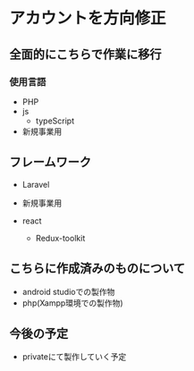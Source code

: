 # アカウントを方向修正
## 全面的にこちらで作業に移行
### 使用言語 
- PHP
- js
  - typeScript
- 新規事業用
## フレームワーク
- Laravel
- 新規事業用

- react
  - Redux-toolkit

## こちらに作成済みのものについて
 - android studioでの製作物
 - php(Xampp環境での製作物)
 
## 今後の予定
- privateにて製作していく予定
